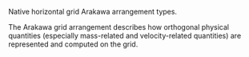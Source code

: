 Native horizontal grid Arakawa arrangement types. 

The Arakawa grid arrangement describes how orthogonal physical quantities (especially mass-related and velocity-related quantities) are represented and computed on the grid.

